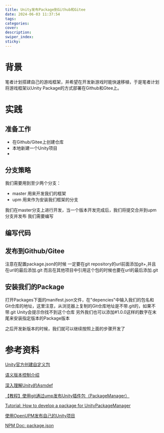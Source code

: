 ```yaml
---
title: Unity发布Package到Github和Gitee
date: 2024-06-03 11:37:54
tags:
categories:
cover:
description:
swiper_index:
sticky:
---
```


# 背景

笔者计划搭建自己的游戏框架，并希望在开发新游戏时能快速移植，于是笔者计划将游戏框架以Unity Package的方式部署在Github和Gtee上。


# 实践



## 准备工作

- 在Github/Gitee上创建仓库
- 本地新建一个Unity项目
- 

## 分支策略
我们需要用到至少两个分支：
- master 用来开发我们的框架
- upm 用来作为安装我们框架的分支


我们在master分支上进行开发，当一个版本开发完成后，我们将提交合并到upm分支并发布
我们需要编写

## 编写代码

## 发布到Github/Gitee

注意在配置package.json的时候
一定要在git repository的url前面添加git+,并且在url的最后添加.git
而且在其他项目中引用这个包的时候也要在url的最后添加.git

## 安装我们的Package

打开Packages下面的manifest.json文件，在"depencies"中输入我们的包名和Git仓库的地址，这里注意，从浏览器上复制的Git仓库地址是不带.git的，如果不带.git Unity会提示你找不到这个仓库
另外我们也可以添加#1.0.0这样的数字在末尾来安装指定版本的Package版本

之后开发新版本的时候，我们就可以继续按照上面的步骤开发了



# 参考资料
[Unity官方创建自定义包](https://docs.unity3d.com/cn/2022.3/Manual/CustomPackages.html)

[语义版本控制介绍](https://semver.org/lang/zh-CN/)

[深入理解Unity的Asmdef](https://blog.csdn.net/qq_42672770/article/details/131193440)

[【教程】使用git通过ump发布Unity插件包（PackageManager）](https://zhuanlan.zhihu.com/p/258129649)

[Tutorial: How to develop a package for UnityPackageManager](https://www.patreon.com/posts/25070968)

[使用OpenUPM发布自己的Unity项目](https://yomunchan.moe/Post/582)

[NPM Doc: package.json](https://docs.npmjs.com/cli/v10/configuring-npm/package-json)